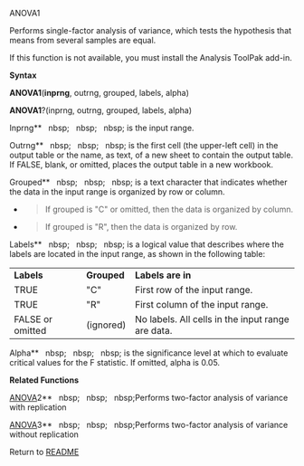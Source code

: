 ANOVA1

Performs single-factor analysis of variance, which tests the hypothesis
that means from several samples are equal.

If this function is not available, you must install the Analysis ToolPak
add-in.

**Syntax**

**ANOVA1**(**inprng**, outrng, grouped, labels, alpha)

**ANOVA1**?(inprng, outrng, grouped, labels, alpha)

Inprng**&nbsp;&nbsp;&nbsp;nbsp;&nbsp;&nbsp;&nbsp;nbsp;&nbsp;&nbsp;&nbsp;nbsp;&nbsp;is the input range.

Outrng**&nbsp;&nbsp;&nbsp;nbsp;&nbsp;&nbsp;&nbsp;nbsp;&nbsp;&nbsp;&nbsp;nbsp;&nbsp;is the first cell (the upper-left cell) in
the output table or the name, as text, of a new sheet to contain the
output table. If FALSE, blank, or omitted, places the output table in a
new workbook.

Grouped**&nbsp;&nbsp;&nbsp;nbsp;&nbsp;&nbsp;&nbsp;nbsp;&nbsp;&nbsp;&nbsp;nbsp;&nbsp;is a text character that indicates
whether the data in the input range is organized by row or column.

  - > If grouped is "C" or omitted, then the data is organized by
    > column.

  - > If grouped is "R", then the data is organized by row.

Labels**&nbsp;&nbsp;&nbsp;nbsp;&nbsp;&nbsp;&nbsp;nbsp;&nbsp;&nbsp;&nbsp;nbsp;&nbsp;is a logical value that describes where
the labels are located in the input range, as shown in the following
table:

|                  |             |                                                   |
| ---------------- | ----------- | ------------------------------------------------- |
| **Labels**       | **Grouped** | **Labels are in**                                 |
| TRUE             | "C"         | First row of the input range.                     |
| TRUE             | "R"         | First column of the input range.                  |
| FALSE or omitted | (ignored)   | No labels. All cells in the input range are data. |

Alpha**&nbsp;&nbsp;&nbsp;nbsp;&nbsp;&nbsp;&nbsp;nbsp;&nbsp;&nbsp;&nbsp;nbsp;&nbsp;is the significance level at which to
evaluate critical values for the F statistic. If omitted, alpha is 0.05.

**Related Functions**

[ANOVA](ANOVA.md)2**&nbsp;&nbsp;&nbsp;nbsp;&nbsp;&nbsp;&nbsp;nbsp;&nbsp;&nbsp;&nbsp;nbsp;Performs two-factor analysis of variance with
replication

[ANOVA](ANOVA.md)3**&nbsp;&nbsp;&nbsp;nbsp;&nbsp;&nbsp;&nbsp;nbsp;&nbsp;&nbsp;&nbsp;nbsp;Performs two-factor analysis of variance without
replication



Return to [README](README.md)

